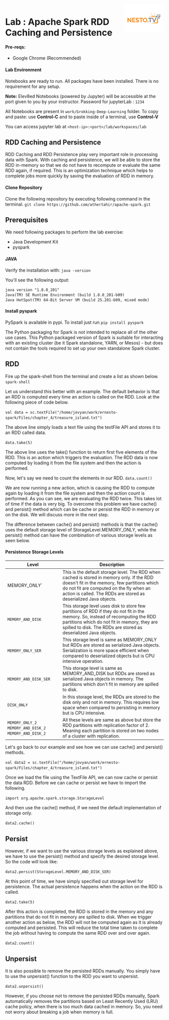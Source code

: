 <img align="right" src="../logo-small.png">

# Lab : Apache Spark RDD Caching and Persistence

#### Pre-reqs:
- Google Chrome (Recommended)

#### Lab Environment
Notebooks are ready to run. All packages have been installed. There is no requirement for any setup.

**Note:** Elev8ed Notebooks (powered by Jupyter) will be accessible at the port given to you by your instructor. Password for jupyterLab : `1234`

All Notebooks are present in `work/Grokking-Deep-Learning` folder. To copy and paste: use **Control-C** and to paste inside of a terminal, use **Control-V**

You can access jupyter lab at `<host-ip>:<port>/lab/workspaces/lab`

## RDD Caching and Persistence

RDD Caching and RDD Persistence play very important role in processing data with Spark. With caching and persistence, we will be able to store the RDD in-memory so that we do not have to recompute or evaluate the same RDD again, if required. This is an optimization technique which helps to complete jobs more quickly by saving the evaluation of RDD in memory.


#### Clone Repository
Clone the following repository by executing following command in the terminal.
`git clone https://github.com/athertahir/apache-spark.git`

## Prerequisites

We need following packages to perform the lab exercise: 
- Java Development Kit
- pyspark


#### JAVA
Verify the installation with: `java -version` 

You'll see the following output:

```
java version "1.8.0_201"
Java(TM) SE Runtime Environment (build 1.8.0_201-b09)
Java HotSpot(TM) 64-Bit Server VM (build 25.201-b09, mixed mode)
```


#### Install pyspark
PySpark is available in pypi. To install just run `pip install pyspark` 

The Python packaging for Spark is not intended to replace all of the other use cases. This Python packaged version of Spark is suitable for interacting with an existing cluster (be it Spark standalone, YARN, or Mesos) - but does not contain the tools required to set up your own standalone Spark cluster.

## RDD

Fire up the spark-shell from the terminal and create a list as shown below.
`spark-shell`

Let us understand this better with an example. The default behavior is that an RDD is computed every time an action is called on the RDD. Look at the following piece of code below.

`val data = sc.textFile("/home/jovyan/work/ernesto-spark/Files/chapter_4/treasure_island.txt")` 

The above line simply loads a text file using the textFile API and stores it to an RDD called data.

`data.take(5)` 

The above line uses the take() function to return first five elements of the RDD. This is an action which triggers the evaluation. The RDD data is now computed by loading it from the file system and then the action is performed. 

Now, let's say we need to count the elements in our RDD. 
`data.count()` 

We are now running a new action, which is causing the RDD to  compute again by loading it from the file system and then the action count is performed. As you can see, we are evaluating the RDD twice. This takes lot of time if the data is very big. To overcome this problem we have cache() and persist() method which can be cache or persist the RDD in memory or on the disk. We will discuss more in the next step. 

The difference between cache() and persist() methods is that the cache() uses the default storage level of StorageLevel.MEMORY_ONLY, while the persist() method can have the combination of various storage levels as seen below.


#### Persistence Storage Levels

Level | Description
--- | --- 
MEMORY_ONLY` | 	This is the default storage level. The RDD when cached is stored in memory only. If the RDD doesn't fit in the memory, few partitions which do not fit are computed on the fly when an action is called. The RDDs are stored as deserialized Java objects.
`MEMORY_AND_DISK` | This storage level uses disk to store few partitions of RDD if they do not fit in the memory. So, instead of recomputing the RDD partitions which do not fit in memory, they are spilled to disk. The RDDs are stored as deserialized Java objects.
`MEMORY_ONLY_SER` | This storage level is same as MEMORY_ONLY but RDDs are stored as serialized Java objects. Serialization is more space efficient when compared to deserialized objects but is CPU intensive operation.
`MEMORY_AND_DISK_SER` | This storage level is same as MEMORY_AND_DISK but RDDs are stored as serialized Java objects in memory. The partitions which don't fit in memory are spilled to disk.
`DISK_ONLY` | In this storage level, the RDDs are stored to the disk only and not in memory. This requires low space when compared to persisting in memory but is CPU intensive.
`MEMORY_ONLY_2 MEMORY_AND_DISK_2 MEMORY_AND_DISK_2` | All these levels are same as above but store the RDD partitions with replication factor of 2. Meaning each partition is stored on two nodes of a cluster with replication.

Let's go back to our example and see how we can use cache() and persist() methods.

`val data2 = sc.textFile("/home/jovyan/work/ernesto-spark/Files/chapter_4/treasure_island.txt")` 

Once we load the file using the TextFile API, we can now cache or persist the data RDD. Before we can cache or persist we have to import the following.

`import org.apache.spark.storage.StorageLevel` 

And then use the cache() method, if we need the default implementation of storage only.

`data2.cache()` 

## Persist

However, if we want to use the various storage levels as explained above, we have to use the persist() method and specify the desired storage level. So the code will look like:

`data2.persist(StorageLevel.MEMORY_AND_DISK_SER)` 

At this point of time, we have simply specified out storage level for persistence. The actual persistence happens when the action on the RDD is called.

`data2.take(5)` 

After this action is completed, the RDD is stored in the memory and any partitions that do not fit in memory are spilled to disk. When we trigger another action as below, the RDD will not be computed again as it is already computed and persisted. This will reduce the total time taken to complete the job without having to compute the same RDD over and over again.

`data2.count()` 

## Unpersist

It is also possible to remove the persisted RDDs manually. You simply have to use the unpersist() function to the RDD you want to unpersist.

`data2.unpersist()` 

However, if you choose not to remove the persisted RDDs manually, Spark automatically removes the partitions based on Least Recently Used (LRU) cache policy, when there is too much data cached in memory. So, you need not worry about breaking a job when memory is full.


